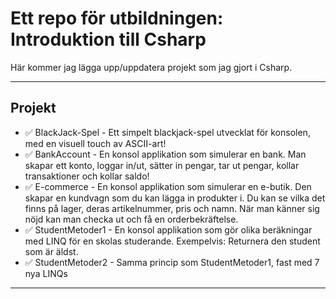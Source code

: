 # Ett repo för utbildningen: Introduktion till Csharp

Här kommer jag lägga upp/uppdatera projekt som jag gjort i Csharp.

---

## Projekt

- ✅ BlackJack-Spel - Ett simpelt blackjack-spel utvecklat för konsolen, med en visuell touch av ASCII-art!
- ✅ BankAccount - En konsol applikation som simulerar en bank. Man skapar ett konto, loggar in/ut, sätter in pengar, tar ut pengar, kollar transaktioner och kollar saldo!
- ✅ E-commerce - En konsol applikation som simulerar en e-butik. Den skapar en kundvagn som du kan lägga in produkter i. Du kan se vilka det finns på lager, deras artikelnummer, pris och namn. När man känner sig nöjd kan man checka ut och få en orderbekräftelse.
- ✅ StudentMetoder1 - En konsol applikation som gör olika beräkningar med LINQ för en skolas studerande. Exempelvis: Returnera den student som är äldst.
- ✅ StudentMetoder2 - Samma princip som StudentMetoder1, fast med 7 nya LINQs

---

